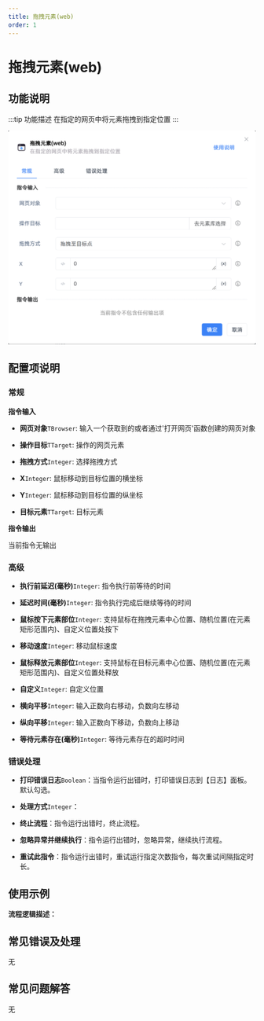 ```yaml
---
title: 拖拽元素(web)
order: 1
---
```


# 拖拽元素(web)

## 功能说明

:::tip 功能描述
在指定的网页中将元素拖拽到指定位置
:::

![拖拽元素(web)](../../../assets/拖拽元素(web)_command.png)

## 配置项说明

### 常规

**指令输入**

- **网页对象**`TBrowser`: 输入一个获取到的或者通过'打开网页'函数创建的网页对象

- **操作目标**`TTarget`: 操作的网页元素

- **拖拽方式**`Integer`: 选择拖拽方式

- **X**`Integer`: 鼠标移动到目标位置的横坐标

- **Y**`Integer`: 鼠标移动到目标位置的纵坐标

- **目标元素**`TTarget`: 目标元素


**指令输出**

当前指令无输出

### 高级

- **执行前延迟(毫秒)**`Integer`: 指令执行前等待的时间

- **延迟时间(毫秒)**`Integer`: 指令执行完成后继续等待的时间

- **鼠标按下元素部位**`Integer`: 支持鼠标在拖拽元素中心位置、随机位置(在元素矩形范围内)、自定义位置处按下

- **移动速度**`Integer`: 移动鼠标速度

- **鼠标释放元素部位**`Integer`: 支持鼠标在目标元素中心位置、随机位置(在元素矩形范围内)、自定义位置处释放

- **自定义**`Integer`: 自定义位置

- **横向平移**`Integer`: 输入正数向右移动，负数向左移动

- **纵向平移**`Integer`: 输入正数向下移动，负数向上移动

- **等待元素存在(毫秒)**`Integer`: 等待元素存在的超时时间

### 错误处理

- **打印错误日志**`Boolean`：当指令运行出错时，打印错误日志到【日志】面板。默认勾选。

- **处理方式**`Integer`：

 - **终止流程**：指令运行出错时，终止流程。

 - **忽略异常并继续执行**：指令运行出错时，忽略异常，继续执行流程。

 - **重试此指令**：指令运行出错时，重试运行指定次数指令，每次重试间隔指定时长。

## 使用示例

**流程逻辑描述：** 

## 常见错误及处理

无

## 常见问题解答

无


